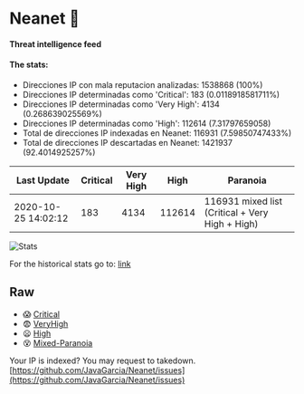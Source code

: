 # Neanet :hocho:
#### Threat intelligence feed
#### The stats:

- Direcciones IP con mala reputacion analizadas: 1538868 (100%)
- Direcciones IP determinadas como 'Critical':  183 (0.0118918581711%)
- Direcciones IP determinadas como 'Very High':  4134 (0.268639025569%)
- Direcciones IP determinadas como 'High':  112614 (7.31797659058)
- Total de direcciones IP indexadas en Neanet:  116931 (7.59850747433%)
- Total de direcciones IP descartadas en Neanet:  1421937 (92.4014925257%)

| Last Update | Critical | Very High | High | Paranoia |
| --- | --- | --- | --- | --- |
| 2020-10-25 14:02:12 | 183 | 4134 | 112614 | 116931 mixed list (Critical + Very High + High)|

![Stats](https://docs.google.com/spreadsheets/d/e/2PACX-1vSnaNMIXVabIpDJjufMlzH7poXnshF3mgd8Is1g9ytUEzVsP5my4Trn8f-xkoLLQ38xpL3HtmUexLo6/pubchart?oid=501124687&format=image)

For the historical stats go to: [link](/stats.csv)
## Raw
- :scream: [Critical](https://raw.githubusercontent.com/JavaGarcia/Neanet/master/blacklists/neanet_critical.txt)
- :fearful: [VeryHigh](https://raw.githubusercontent.com/JavaGarcia/Neanet/master/blacklists/neanet_veryHigh.txtt)
- :frowning: [High](https://raw.githubusercontent.com/JavaGarcia/Neanet/master/blacklists/neanet_high.txt)
- :dizzy_face: [Mixed-Paranoia](https://raw.githubusercontent.com/JavaGarcia/Neanet/master/blacklists/neanet_all.txt)


Your IP is indexed? You may request to takedown. [https://github.com/JavaGarcia/Neanet/issues](https://github.com/JavaGarcia/Neanet/issues)





























































































































































































































































































































































































































































































































































































































































































































































































































































































































































































































































































































































































































































































































































































































































































































































































































































































































